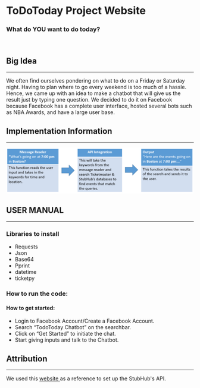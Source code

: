 <br/>

<h1 id="fl"> ToDoToday Project Website</h1>

<h3 id="sub">What do <span id="s1">YOU</span> want <span id="s2">to do today?</span></h3>

<br/>

<h2 class="head"> Big Idea </h2>
<hr/>
<p> We often find ourselves pondering on what to do on a Friday or Saturday night. Having to plan where to go every weekend is too much of a hassle. Hence, we came up with an idea to make a chatbot that will give us the result just by typing one question. We decided to do it on Facebook because Facebook has a complete user interface, hosted several bots such as NBA Awards, and have a large user base. </p>

<h2 class="head"> Implementation Information </h2>
<hr/>
<img src="pythonflowchart.PNG" title="flowchart" alt="flowchart"/>

<h2 class="head"> USER MANUAL </h2>
<hr/>
<h3 class="subhead"> Libraries to install </h3>
<ul>
<li>Requests</li>
<li>Json</li>
<li>Base64</li>
<li>Pprint</li>
<li>datetime</li>
<li>ticketpy</li>
</ul>

<h3 id="subhead2" class="subhead"> How to run the code: </h3>

<h4 class="subheadsm"> How to get started: </h4>
<ul>
<li>Login to Facebook Account/Create a Facebook Account.</li>
<li>Search “TodoToday Chatbot” on the searchbar.</li>
<li>Click on “Get Started” to initiate the chat.</li>
<li>Start giving inputs and talk to the Chatbot.</li>
</ul>

<h2 class="head"> Attribution </h2>
<hr/>
<p> We used this <a target="_blank" href="http://ozzieliu.com/2016/06/21/scraping-ticket-data-with-stubhub-api">website </a> as a reference to set up the StubHub's API.</p>
